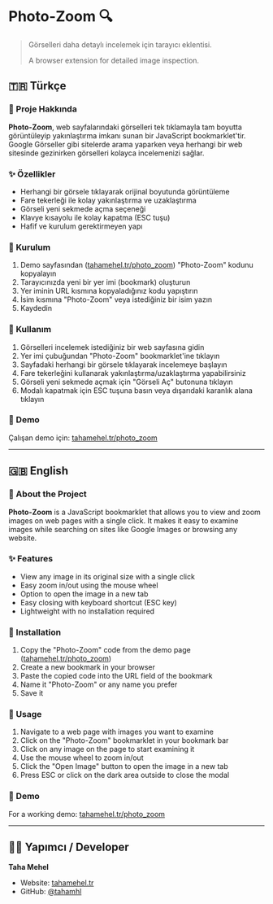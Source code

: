 # Photo-Zoom 🔍

> Görselleri daha detaylı incelemek için tarayıcı eklentisi.
>
> A browser extension for detailed image inspection.

## 🇹🇷 Türkçe

### 📝 Proje Hakkında

**Photo-Zoom**, web sayfalarındaki görselleri tek tıklamayla tam boyutta görüntüleyip yakınlaştırma imkanı sunan bir JavaScript bookmarklet'tir. Google Görseller gibi sitelerde arama yaparken veya herhangi bir web sitesinde gezinirken görselleri kolayca incelemenizi sağlar.

### ✨ Özellikler

- Herhangi bir görsele tıklayarak orijinal boyutunda görüntüleme
- Fare tekerleği ile kolay yakınlaştırma ve uzaklaştırma
- Görseli yeni sekmede açma seçeneği
- Klavye kısayolu ile kolay kapatma (ESC tuşu)
- Hafif ve kurulum gerektirmeyen yapı

### 🚀 Kurulum

1. Demo sayfasından ([tahamehel.tr/photo_zoom](https://tahamehel.tr/photo_zoom)) "Photo-Zoom" kodunu kopyalayın
2. Tarayıcınızda yeni bir yer imi (bookmark) oluşturun
3. Yer iminin URL kısmına kopyaladığınız kodu yapıştırın
4. İsim kısmına "Photo-Zoom" veya istediğiniz bir isim yazın
5. Kaydedin

### 🔧 Kullanım

1. Görselleri incelemek istediğiniz bir web sayfasına gidin
2. Yer imi çubuğundan "Photo-Zoom" bookmarklet'ine tıklayın
3. Sayfadaki herhangi bir görsele tıklayarak incelemeye başlayın
4. Fare tekerleğini kullanarak yakınlaştırma/uzaklaştırma yapabilirsiniz
5. Görseli yeni sekmede açmak için "Görseli Aç" butonuna tıklayın
6. Modalı kapatmak için ESC tuşuna basın veya dışarıdaki karanlık alana tıklayın

### 🔴 Demo

Çalışan demo için: [tahamehel.tr/photo_zoom](https://tahamehel.tr/photo_zoom)

---

## 🇬🇧 English

### 📝 About the Project

**Photo-Zoom** is a JavaScript bookmarklet that allows you to view and zoom images on web pages with a single click. It makes it easy to examine images while searching on sites like Google Images or browsing any website.

### ✨ Features

- View any image in its original size with a single click
- Easy zoom in/out using the mouse wheel
- Option to open the image in a new tab
- Easy closing with keyboard shortcut (ESC key)
- Lightweight with no installation required

### 🚀 Installation

1. Copy the "Photo-Zoom" code from the demo page ([tahamehel.tr/photo_zoom](https://tahamehel.tr/photo_zoom))
2. Create a new bookmark in your browser
3. Paste the copied code into the URL field of the bookmark
4. Name it "Photo-Zoom" or any name you prefer
5. Save it

### 🔧 Usage

1. Navigate to a web page with images you want to examine
2. Click on the "Photo-Zoom" bookmarklet in your bookmark bar
3. Click on any image on the page to start examining it
4. Use the mouse wheel to zoom in/out
5. Click the "Open Image" button to open the image in a new tab
6. Press ESC or click on the dark area outside to close the modal

### 🔴 Demo

For a working demo: [tahamehel.tr/photo_zoom](https://tahamehel.tr/photo_zoom)

---

## 👨‍💻 Yapımcı / Developer

**Taha Mehel**

- Website: [tahamehel.tr](https://tahamehel.tr)
- GitHub: [@tahamhl](https://github.com/tahamhl) 